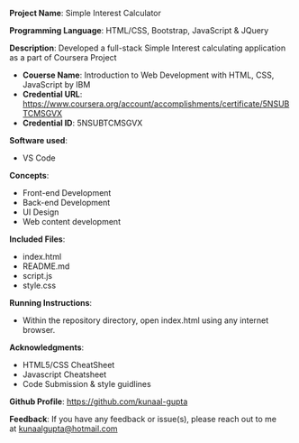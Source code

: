 **Project Name**: Simple Interest Calculator

**Programming Language**: HTML/CSS, Bootstrap, JavaScript & JQuery

**Description**: Developed a full-stack Simple Interest calculating application as a part of Coursera Project
* **Couerse Name**: Introduction to Web Development with HTML, CSS, JavaScript by IBM
* **Credential URL**: https://www.coursera.org/account/accomplishments/certificate/5NSUBTCMSGVX
* **Credential ID**: 5NSUBTCMSGVX

**Software used**: 
 * VS Code            
 
 **Concepts**:
 * Front-end Development
 * Back-end Development
 * UI Design
 * Web content development

**Included Files**: 
 * index.html
 * README.md
 * script.js
 * style.css

**Running Instructions**:
 * Within the repository directory, open index.html using any internet browser.

**Acknowledgments**: 
 * HTML5/CSS CheatSheet
 * Javascript Cheatsheet
 * Code Submission & style guidlines

**Github Profile**: https://github.com/kunaal-gupta

**Feedback**: If you have any feedback or issue(s), please reach out to me at kunaalgupta@hotmail.com



